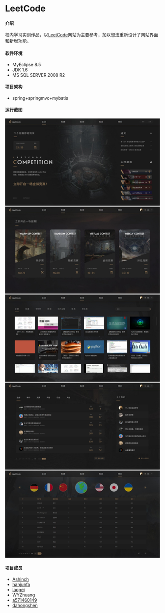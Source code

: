 # LeetCode


#### 介绍

校内学习实训作品，以[LeetCode](https://leetcode.com/)网站为主要参考，加以想法重新设计了网站界面和新增功能。

#### 软件环境

* MyEclipse 8.5
* JDK 1.6
* MS SQL SERVER 2008 R2

#### 项目架构
* spring+springmvc+mybatis

#### 运行截图

![1.jpg](https://github.com/Ashinch/LeetCode/raw/master/WebRoot/images/1.jpg)
![2.jpg](https://github.com/Ashinch/LeetCode/raw/master/WebRoot/images/2.jpg)
![3.jpg](https://github.com/Ashinch/LeetCode/raw/master/WebRoot/images/3.jpg)
![4.jpg](https://github.com/Ashinch/LeetCode/raw/master/WebRoot/images/4.jpg)
![5.jpg](https://github.com/Ashinch/LeetCode/raw/master/WebRoot/images/5.jpg)

#### 项目成员

- [Ashinch](https://github.com/Glaxy-Auditore)
- [hanjunfa](https://gitee.com/hanjunfa)
- [laogei](https://gitee.com/laogei)
- [WYZhuang](https://gitee.com/WYZhuang)
- [a571460149](https://gitee.com/a571460149)
- [dahongshen](mailto:2326995206@qq.co)
